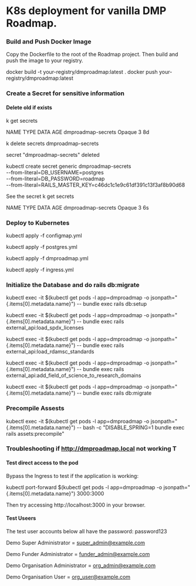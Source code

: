 # K8s deployment for vanilla DMP Roadmap.

### Build and Push Docker Image

Copy the Dockerfile to the root of the Roadmap project.
Then build and push the image to your registry.

docker build -t your-registry/dmproadmap:latest .
docker push your-registry/dmproadmap:latest


### Create a Secret for sensitive information

#### Delete old if exists
k get secrets                                     
  
  NAME                 TYPE     DATA   AGE
  dmproadmap-secrets   Opaque   3      8d

k delete secrets dmproadmap-secrets 
   
   secret "dmproadmap-secrets" deleted



kubectl create secret generic dmproadmap-secrets \
 --from-literal=DB_USERNAME=postgres \
 --from-literal=DB_PASSWORD=roadmap \
 --from-literal=RAILS_MASTER_KEY=c46dc1c1e9c61df391c13f3af8b90d68

See the secret
k get secrets                                 

NAME                 TYPE     DATA   AGE
dmproadmap-secrets   Opaque   3      6s


### Deploy to Kubernetes

kubectl apply -f configmap.yml

kubectl apply -f postgres.yml

kubectl apply -f dmproadmap.yml

kubectl apply -f ingress.yml

### Initialize the Database and do rails db:migrate

kubectl exec -it $(kubectl get pods -l app=dmproadmap -o jsonpath="{.items[0].metadata.name}") -- bundle exec rails db:setup

kubectl exec -it $(kubectl get pods -l app=dmproadmap -o jsonpath="{.items[0].metadata.name}") -- bundle exec rails external_api:load_spdx_licenses

kubectl exec -it $(kubectl get pods -l app=dmproadmap -o jsonpath="{.items[0].metadata.name}") -- bundle exec rails external_api:load_rdamsc_standards

kubectl exec -it $(kubectl get pods -l app=dmproadmap -o jsonpath="{.items[0].metadata.name}") -- bundle exec rails external_api:add_field_of_science_to_research_domains

kubectl exec -it $(kubectl get pods -l app=dmproadmap -o jsonpath="{.items[0].metadata.name}") -- bundle exec rails db:migrate

### Precompile Assests
kubectl exec -it $(kubectl get pods -l app=dmproadmap -o jsonpath="{.items[0].metadata.name}") -- bash -c "DISABLE_SPRING=1 bundle exec rails assets:precompile"


### Troubleshooting if  http://dmproadmap.local not working T
#### Test direct access to the pod
Bypass the Ingress to test if the application is working:

kubectl port-forward $(kubectl get pods -l app=dmproadmap -o jsonpath="{.items[0].metadata.name}") 3000:3000

Then try accessing http://localhost:3000 in your browser.


#### Test Useers
The test user accounts below all have the password: password123

Demo Super Administrator = super_admin@example.com

Demo Funder Administrator = funder_admin@example.com

Demo Organisation Administrator = org_admin@example.com

Demo Organisation User = org_user@example.com